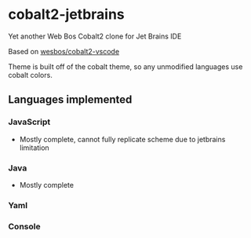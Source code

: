 # cobalt2-jetbrains
Yet another Web Bos Cobalt2 clone for Jet Brains IDE

Based on [wesbos/cobalt2-vscode](https://github.com/wesbos/cobalt2-vscode)

Theme is built off of the cobalt theme, so any unmodified languages use cobalt colors.

## Languages implemented

### JavaScript
- Mostly complete, cannot fully replicate scheme due to jetbrains limitation

### Java
- Mostly complete 

### Yaml

### Console
